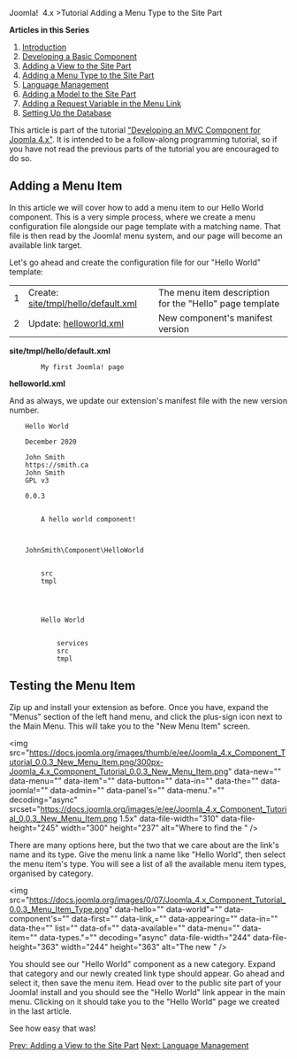 <!-- Filename: J4.x:Developing_an_MVC_Component/Adding_a_Menu_Type_to_the_Site_Part / Display title: Developing an MVC Component/Adding a Menu Type to the Site Part -->

Joomla!  4.x \>Tutorial Adding a Menu Type to the Site Part

**Articles in this Series**

1.  [Introduction](https://docs.joomla.org/J4.x:Developing_an_MVC_Component/Introduction "Special:MyLanguage/J4.x:Developing an MVC Component/Introduction")
2.  [Developing a Basic
    Component](https://docs.joomla.org/J4.x:Developing_an_MVC_Component/Developing_a_Basic_Component "Special:MyLanguage/J4.x:Developing an MVC Component/Developing a Basic Component")
3.  [Adding a View to the Site
    Part](https://docs.joomla.org/J4.x:Developing_an_MVC_Component/Adding_a_View_to_the_Site_Part "Special:MyLanguage/J4.x:Developing an MVC Component/Adding a View to the Site Part")
4.  [Adding a Menu Type to the Site
    Part](https://docs.joomla.org/J4.x:Developing_an_MVC_Component/Adding_a_Menu_Type_to_the_Site_Part "Special:MyLanguage/J4.x:Developing an MVC Component/Adding a Menu Type to the Site Part")
5.  [Language
    Management](https://docs.joomla.org/J4.x:Developing_an_MVC_Component/Language_Management "Special:MyLanguage/J4.x:Developing an MVC Component/Language Management")
6.  [Adding a Model to the Site
    Part](https://docs.joomla.org/J4.x:Developing_an_MVC_Component/Adding_a_Model_to_the_Site_Part "Special:MyLanguage/J4.x:Developing an MVC Component/Adding a Model to the Site Part")
7.  [Adding a Request Variable in the Menu
    Link](https://docs.joomla.org/J4.x:Developing_an_MVC_Component/Adding_a_Request_Variable_in_the_Menu_Link "Special:MyLanguage/J4.x:Developing an MVC Component/Adding a Request Variable in the Menu Link")
8.  [Setting Up the
    Database](https://docs.joomla.org/J4.x:Developing_an_MVC_Componenthttps://docs.joomla.org/J4.x:Developing%20an%20MVC%20Component/Setting%20up%20the%20Database)

This article is part of the tutorial ["Developing an MVC Component for
Joomla
4.x"](https://docs.joomla.org/J4.x:Developing_an_MVC_Component/Introduction "J4.x:Developing an MVC Component/Introduction").
It is intended to be a follow-along programming tutorial, so if you have
not read the previous parts of the tutorial you are encouraged to do so.

## Adding a Menu Item

In this article we will cover how to add a menu item to our Hello World
component. This is a very simple process, where we create a menu
configuration file alongside our page template with a matching name.
That file is then read by the Joomla! menu system, and our page will
become an available link target.

Let's go ahead and create the configuration file for our "Hello World"
template:

|     |                                                                           |                                                         |
|-----|---------------------------------------------------------------------------|---------------------------------------------------------|
| 1   | Create: [site/tmpl/hello/default.xml](#site.2Ftmpl.2Fhello.2Fdefault.xml) | The menu item description for the "Hello" page template |
| 2   | Update: [helloworld.xml](#helloworld.xml)                                 | New component's manifest version                        |

**site/tmpl/hello/default.xml**


        
            My first Joomla! page
        

**helloworld.xml**

And as always, we update our extension's manifest file with the new
version number.



        Hello World
        
        December 2020
        
        John Smith
        https://smith.ca
        John Smith
        GPL v3
        
        0.0.3
        
        
            A hello world component!
        

        
        JohnSmith\Component\HelloWorld

        
            src
            tmpl
        

        
            
            Hello World
            
            
                services
                src
                tmpl
            
        

## Testing the Menu Item

Zip up and install your extension as before. Once you have, expand the
"Menus" section of the left hand menu, and click the plus-sign icon next
to the Main Menu. This will take you to the "New Menu Item" screen.

<img
src="https://docs.joomla.org/images/thumb/e/ee/Joomla_4.x_Component_Tutorial_0.0.3_New_Menu_Item.png/300px-Joomla_4.x_Component_Tutorial_0.0.3_New_Menu_Item.png"
data-new="" data-menu="" data-item"="" data-button="" data-in=""
data-the="" data-joomla!="" data-admin="" data-panel's="" data-menu."=""
decoding="async"
srcset="https://docs.joomla.org/images/e/ee/Joomla_4.x_Component_Tutorial_0.0.3_New_Menu_Item.png 1.5x"
data-file-width="310" data-file-height="245" width="300" height="237"
alt="Where to find the " />

There are many options here, but the two that we care about are the
link's name and its type. Give the menu link a name like "Hello World",
then select the menu item's type. You will see a list of all the
available menu item types, organised by category.

<img
src="https://docs.joomla.org/images/0/07/Joomla_4.x_Component_Tutorial_0.0.3_Menu_Item_Type.png"
data-hello="" data-world"="" data-component's="" data-first=""
data-link,="" data-appearing="" data-in="" data-the="" list=""
data-of="" data-available="" data-menu="" data-item="" data-types."=""
decoding="async" data-file-width="244" data-file-height="363"
width="244" height="363" alt="The new " />

You should see our "Hello World" component as a new category. Expand
that category and our newly created link type should appear. Go ahead
and select it, then save the menu item. Head over to the public site
part of your Joomla! install and you should see the "Hello World" link
appear in the main menu. Clicking on it should take you to the "Hello
World" page we created in the last article.

See how easy that was!

<a
href="https://docs.joomla.org/J4.x:Developing_an_MVC_Component/Adding_a_View_to_the_Site_Part"
id="content-button" class="button expand success">Prev: Adding a View to
the Site Part</a> <a
href="https://docs.joomla.org/J4.x:Developing_an_MVC_Component/Language_Management"
id="content-button" class="button expand">Next: Language Management</a>
